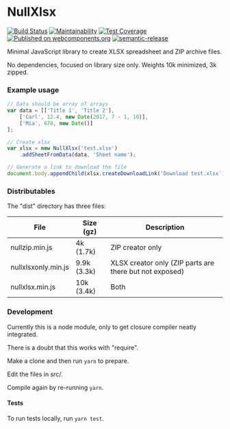 NullXlsx
========

[![Build Status](https://github.com/Neovici/nullxlsx/workflows/Github%20CI/badge.svg)](https://github.com/Neovici/nullxlsx/actions?workflow=Github+CI)
[![Maintainability](https://api.codeclimate.com/v1/badges/64979759c180a78e9a77/maintainability)](https://codeclimate.com/github/Neovici/nullxlsx/maintainability)
[![Test Coverage](https://api.codeclimate.com/v1/badges/64979759c180a78e9a77/test_coverage)](https://codeclimate.com/github/Neovici/nullxlsx/test_coverage)
[![Published on webcomponents.org](https://img.shields.io/badge/webcomponents.org-published-red.svg)](https://www.webcomponents.org/element/Neovici/nullxlsx)
[![semantic-release](https://img.shields.io/badge/%20%20%F0%9F%93%A6%F0%9F%9A%80-semantic--release-e10079.svg)](https://github.com/semantic-release/semantic-release)

Minimal JavaScript library to create XLSX spreadsheet and ZIP archive files.

No dependencies, focused on library size only. Weights 10k minimized, 3k zipped.

### Example usage

```javascript
// Data should be array of arrays
var data = [['Title 1', 'Title 2'],
	['Carl', 12.4, new Date(2017, 7 - 1, 10)],
	['Mia', 678, new Date()]
];

// Create xlsx
var xlsx = new NullXlsx('test.xlsx')
	.addSheetFromData(data, 'Sheet name');

// Generate a link to download the file
document.body.appendChild(xlsx.createDownloadLink('Download test.xlsx'));
```

### Distributables
The "dist" directory has three files:

File | Size (gz) |  Description
--- | --- | ---
nullzip.min.js | 4k (1.7k) | ZIP creator only
nullxlsxonly.min.js | 9.9k (3.3k) | XLSX creator only (ZIP parts are there but not exposed)
nullxlsx.min.js | 10k (3.4k) | Both

### Development

Currently this is a node module, only to get closure compiler neatly integrated.

There is a doubt that this works with "require".

Make a clone and then run `yarn` to prepare.

Edit the files in src/.

Compile again by re-running `yarn`.

#### Tests

To run tests locally, run `yarn test`.
